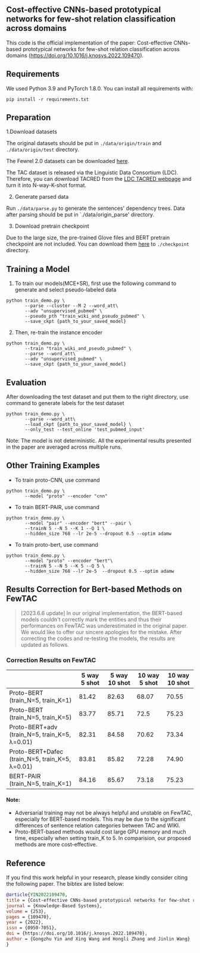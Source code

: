 ## Cost-effective CNNs-based prototypical networks for few-shot relation classification across domains

This code is the official implementation of the paper: Cost-effective CNNs-based prototypical networks for few-shot relation classification across domains (https://doi.org/10.1016/j.knosys.2022.109470).

## Requirements
We used Python 3.9 and PyTorch 1.8.0.
You can install all requirements with:
```shell
pip install -r requirements.txt
```

Preparation
---

1.Download datasets

The original datasets should be put in `./data/origin/train` and `./data/origin/test` directory.

The Fewrel 2.0 datasets can be downloaded [here](https://competitions.codalab.org/competitions/27981#participate-get_data).

The TAC dataset is released via the Linguistic Data Consortium (LDC). Therefore, you can download TACRED from the [LDC TACRED webpage](https://catalog.ldc.upenn.edu/LDC2018T24) and turn it into N-way-K-shot format. 

2. Generate parsed data

Run `./data/parse.py` to generate the sentences' dependency trees. Data after parsing should be put in `./data/origin_parse' directory.


3. Download pretrain checkpoint

Due to the large size, the pre-trained Glove files and BERT pretrain checkpoint are not included. You can download them [here](https://drive.google.com/drive/folders/1lXComU1HNd2dN4uU_SmUCpMosHbY5jF8?usp=sharing) to `./checkpoint` directory.

Training a Model
---

1. To train our models(MCE+SR), first use the following command to generate and select pseudo-labeled data

```shell
python train_demo.py \
       --parse --cluster --M 2 --word_att\
       --adv "unsupervised_pubmed" \
       --pseudo_pth "train_wiki_and_pseudo_pubmed" \
       --save_ckpt {path_to_your_saved_model} 
```

2. Then, re-train the instance encoder
```shell
python train_demo.py \
       --train "train_wiki_and_pseudo_pubmed" \
       --parse --word_att\
       --adv "unsupervised_pubmed" \
       --save_ckpt {path_to_your_saved_model}
```

Evaluation
---
After downloading the test dataset and put them to the right directory, use command to generate labels for the test dataset
```shell
python train_demo.py \
       --parse --word_att\
       --load_ckpt {path_to_your_saved_model} \
       --only_test --test_online 'test_pubmed_input'
```

Note: The model is not deterministic. All the experimental results presented in the paper are averaged across multiple runs.

## Other Training Examples
- To train proto-CNN, use command
```shell
python train_demo.py \
       --model "proto" --encoder "cnn"
```
- To train BERT-PAIR, use command
```shell
python train_demo.py \
       --model "pair" --encoder "bert" --pair \
       --trainN 5 --N 5 --K 1 --Q 1 \
       --hidden_size 768 --lr 2e-5 --dropout 0.5 --optim adamw
```
- To train proto-bert, use command
```shell
python train_demo.py \
       --model "proto" --encoder "bert"\
       --trainN 5 --N 5 --K 5 --Q 5 \
       --hidden_size 768 --lr 2e-5  --dropout 0.5 --optim adamw
```

## Results Correction for Bert-based Methods on FewTAC
> [2023.6.6 update] In our original implementation, the BERT-based models couldn't correctly mark the entities and thus their performances on FewTAC was underestimated in the original paper.  We would like to offer our sincere apologies for the mistake. After correcting the codes and re-testing the models, the results are updated as follows.
### Correction Results on FewTAC
|                   | 5 way 5 shot | 5 way 10 shot | 10 way 5 shot | 10 way 10 shot |
|  ---------------  | -----------  | ------------- | ------------ | ------------- |
| Proto-BERT (train_N=5, train_K=1)| 81.42	| 82.63 | 68.07	| 70.55 |
| Proto-BERT (train_N=5, train_K=5)| 83.77 | 85.71 | 72.5 | 75.23 |
| Proto-BERT+adv (train_N=5, train_K=5, λ=0.01)| 82.31 | 84.58 | 70.62 | 73.34 |
| Proto-BERT+Dafec (train_N=5, train_K=5, λ=0.01)| 83.81 | 85.82 | 72.28 | 74.90 |
| BERT-PAIR (train_N=5, train_K=1)| 84.16 | 85.67 | 73.18 | 75.23 |

#### Note:
- Adversarial training may not be always helpful and unstable on FewTAC, especially for BERT-based models. This may be due to the significant differences of sentence relation categories between TAC and WIKI.
- Proto-BERT-based methods would cost large GPU memory and much time, especially when setting train_K to 5. In comparision, our proposed methods are more cost-effective.




## Reference
If you find this work helpful in your research, please kindly consider citing the following paper. The bibtex are listed below:
```bibtex
@article{YIN2022109470,
title = {Cost-effective CNNs-based prototypical networks for few-shot relation classification across domains},
journal = {Knowledge-Based Systems},
volume = {253},
pages = {109470},
year = {2022},
issn = {0950-7051},
doi = {https://doi.org/10.1016/j.knosys.2022.109470},
author = {Gongzhu Yin and Xing Wang and Hongli Zhang and Jinlin Wang}
}
```